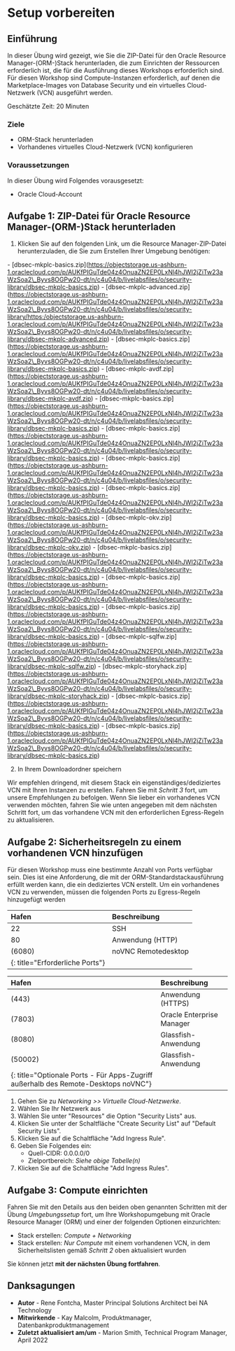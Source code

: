 # Setup vorbereiten

## Einführung

In dieser Übung wird gezeigt, wie Sie die ZIP-Datei für den Oracle Resource Manager-(ORM-)Stack herunterladen, die zum Einrichten der Ressourcen erforderlich ist, die für die Ausführung dieses Workshops erforderlich sind. Für diesen Workshop sind Compute-Instanzen erforderlich, auf denen die Marketplace-Images von Database Security und ein virtuelles Cloud-Netzwerk (VCN) ausgeführt werden.

Geschätzte Zeit: 20 Minuten

### Ziele

*   ORM-Stack herunterladen
*   Vorhandenes virtuelles Cloud-Netzwerk (VCN) konfigurieren

### Voraussetzungen

In dieser Übung wird Folgendes vorausgesetzt:

*   Oracle Cloud-Account

## Aufgabe 1: ZIP-Datei für Oracle Resource Manager-(ORM-)Stack herunterladen

1.  Klicken Sie auf den folgenden Link, um die Resource Manager-ZIP-Datei herunterzuladen, die Sie zum Erstellen Ihrer Umgebung benötigen:

\- \[dbsec-mkplc-basics.zip\](https://objectstorage.us-ashburn-1.oraclecloud.com/p/AUKfPIGuTde04z4OnuaZN2EP0LxNl4hJWI2jZiTw23aWzSoa2\_Byvs8OGPw20-dt/n/c4u04/b/livelabsfiles/o/security-library/dbsec-mkplc-basics.zip) \- \[dbsec-mkplc-advanced.zip\](https://objectstorage.us-ashburn-1.oraclecloud.com/p/AUKfPIGuTde04z4OnuaZN2EP0LxNl4hJWI2jZiTw23aWzSoa2\_Byvs8OGPw20-dt/n/c4u04/b/livelabsfiles/o/security-library/https:/objectstorage.us-ashburn-1.oraclecloud.com/p/AUKfPIGuTde04z4OnuaZN2EP0LxNl4hJWI2jZiTw23aWzSoa2\_Byvs8OGPw20-dt/n/c4u04/b/livelabsfiles/o/security-library/dbsec-mkplc-advanced.zip) \- \[dbsec-mkplc-basics.zip\](https://objectstorage.us-ashburn-1.oraclecloud.com/p/AUKfPIGuTde04z4OnuaZN2EP0LxNl4hJWI2jZiTw23aWzSoa2\_Byvs8OGPw20-dt/n/c4u04/b/livelabsfiles/o/security-library/dbsec-mkplc-basics.zip) \- \[dbsec-mkplc-avdf.zip\](https://objectstorage.us-ashburn-1.oraclecloud.com/p/AUKfPIGuTde04z4OnuaZN2EP0LxNl4hJWI2jZiTw23aWzSoa2\_Byvs8OGPw20-dt/n/c4u04/b/livelabsfiles/o/security-library/dbsec-mkplc-avdf.zip) \- \[dbsec-mkplc-basics.zip\](https://objectstorage.us-ashburn-1.oraclecloud.com/p/AUKfPIGuTde04z4OnuaZN2EP0LxNl4hJWI2jZiTw23aWzSoa2\_Byvs8OGPw20-dt/n/c4u04/b/livelabsfiles/o/security-library/dbsec-mkplc-basics.zip) \- \[dbsec-mkplc-basics.zip\](https://objectstorage.us-ashburn-1.oraclecloud.com/p/AUKfPIGuTde04z4OnuaZN2EP0LxNl4hJWI2jZiTw23aWzSoa2\_Byvs8OGPw20-dt/n/c4u04/b/livelabsfiles/o/security-library/dbsec-mkplc-basics.zip) \- \[dbsec-mkplc-basics.zip\](https://objectstorage.us-ashburn-1.oraclecloud.com/p/AUKfPIGuTde04z4OnuaZN2EP0LxNl4hJWI2jZiTw23aWzSoa2\_Byvs8OGPw20-dt/n/c4u04/b/livelabsfiles/o/security-library/dbsec-mkplc-basics.zip) \- \[dbsec-mkplc-basics.zip\](https://objectstorage.us-ashburn-1.oraclecloud.com/p/AUKfPIGuTde04z4OnuaZN2EP0LxNl4hJWI2jZiTw23aWzSoa2\_Byvs8OGPw20-dt/n/c4u04/b/livelabsfiles/o/security-library/dbsec-mkplc-basics.zip) \- \[dbsec-mkplc-okv.zip\](https://objectstorage.us-ashburn-1.oraclecloud.com/p/AUKfPIGuTde04z4OnuaZN2EP0LxNl4hJWI2jZiTw23aWzSoa2\_Byvs8OGPw20-dt/n/c4u04/b/livelabsfiles/o/security-library/dbsec-mkplc-okv.zip) \- \[dbsec-mkplc-basics.zip\](https://objectstorage.us-ashburn-1.oraclecloud.com/p/AUKfPIGuTde04z4OnuaZN2EP0LxNl4hJWI2jZiTw23aWzSoa2\_Byvs8OGPw20-dt/n/c4u04/b/livelabsfiles/o/security-library/dbsec-mkplc-basics.zip) \- \[dbsec-mkplc-basics.zip\](https://objectstorage.us-ashburn-1.oraclecloud.com/p/AUKfPIGuTde04z4OnuaZN2EP0LxNl4hJWI2jZiTw23aWzSoa2\_Byvs8OGPw20-dt/n/c4u04/b/livelabsfiles/o/security-library/dbsec-mkplc-basics.zip) \- \[dbsec-mkplc-basics.zip\](https://objectstorage.us-ashburn-1.oraclecloud.com/p/AUKfPIGuTde04z4OnuaZN2EP0LxNl4hJWI2jZiTw23aWzSoa2\_Byvs8OGPw20-dt/n/c4u04/b/livelabsfiles/o/security-library/dbsec-mkplc-basics.zip) \- \[dbsec-mkplc-sqlfw.zip\](https://objectstorage.us-ashburn-1.oraclecloud.com/p/AUKfPIGuTde04z4OnuaZN2EP0LxNl4hJWI2jZiTw23aWzSoa2\_Byvs8OGPw20-dt/n/c4u04/b/livelabsfiles/o/security-library/dbsec-mkplc-sqlfw.zip) \- \[dbsec-mkplc-storyhack.zip\](https://objectstorage.us-ashburn-1.oraclecloud.com/p/AUKfPIGuTde04z4OnuaZN2EP0LxNl4hJWI2jZiTw23aWzSoa2\_Byvs8OGPw20-dt/n/c4u04/b/livelabsfiles/o/security-library/dbsec-mkplc-storyhack.zip) \- \[dbsec-mkplc-basics.zip\](https://objectstorage.us-ashburn-1.oraclecloud.com/p/AUKfPIGuTde04z4OnuaZN2EP0LxNl4hJWI2jZiTw23aWzSoa2\_Byvs8OGPw20-dt/n/c4u04/b/livelabsfiles/o/security-library/dbsec-mkplc-basics.zip) \- \[dbsec-mkplc-basics.zip\](https://objectstorage.us-ashburn-1.oraclecloud.com/p/AUKfPIGuTde04z4OnuaZN2EP0LxNl4hJWI2jZiTw23aWzSoa2\_Byvs8OGPw20-dt/n/c4u04/b/livelabsfiles/o/security-library/dbsec-mkplc-basics.zip)

2.  In Ihrem Downloadordner speichern

Wir empfehlen dringend, mit diesem Stack ein eigenständiges/dediziertes VCN mit Ihren Instanzen zu erstellen. Fahren Sie mit _Schritt 3_ fort, um unsere Empfehlungen zu befolgen. Wenn Sie lieber ein vorhandenes VCN verwenden möchten, fahren Sie wie unten angegeben mit dem nächsten Schritt fort, um das vorhandene VCN mit den erforderlichen Egress-Regeln zu aktualisieren.

## Aufgabe 2: Sicherheitsregeln zu einem vorhandenen VCN hinzufügen

Für diesen Workshop muss eine bestimmte Anzahl von Ports verfügbar sein. Dies ist eine Anforderung, die mit der ORM-Standardstackausführung erfüllt werden kann, die ein dediziertes VCN erstellt. Um ein vorhandenes VCN zu verwenden, müssen die folgenden Ports zu Egress-Regeln hinzugefügt werden

| Hafen | Beschreibung |
| :-- | :-- |
| 22 | SSH |
| 80 | Anwendung (HTTP) |
| (6080) | noVNC Remotedesktop |
| {: title="Erforderliche Ports"} |  |

| Hafen | Beschreibung |
| :-- | :-- |
| (443) | Anwendung (HTTPS) |
| (7803) | Oracle Enterprise Manager |
| (8080) | Glassfish-Anwendung |
| (50002) | Glassfish-Anwendung |
| {: title="Optionale Ports - Für Apps-Zugriff außerhalb des Remote-Desktops noVNC"} |  |

1.  Gehen Sie zu _Networking >> Virtuelle Cloud-Netzwerke_.
2.  Wählen Sie Ihr Netzwerk aus
3.  Wählen Sie unter "Resources" die Option "Security Lists" aus.
4.  Klicken Sie unter der Schaltfläche "Create Security List" auf "Default Security Lists".
5.  Klicken Sie auf die Schaltfläche "Add Ingress Rule".
6.  Geben Sie Folgendes ein:
    *   Quell-CIDR: 0.0.0.0/0
    *   Zielportbereich: _Siehe obige Tabelle(n)_
7.  Klicken Sie auf die Schaltfläche "Add Ingress Rules".

## Aufgabe 3: Compute einrichten

Fahren Sie mit den Details aus den beiden oben genannten Schritten mit der Übung _Umgebungssetup_ fort, um Ihre Workshopumgebung mit Oracle Resource Manager (ORM) und einer der folgenden Optionen einzurichten:

*   Stack erstellen: _Compute + Networking_
*   Stack erstellen: _Nur Compute_ mit einem vorhandenen VCN, in dem Sicherheitslisten gemäß _Schritt 2_ oben aktualisiert wurden

Sie können jetzt **mit der nächsten Übung fortfahren**.

## Danksagungen

*   **Autor** - Rene Fontcha, Master Principal Solutions Architect bei NA Technology
*   **Mitwirkende** - Kay Malcolm, Produktmanager, Datenbankproduktmanagement
*   **Zuletzt aktualisiert am/um** - Marion Smith, Technical Program Manager, April 2022